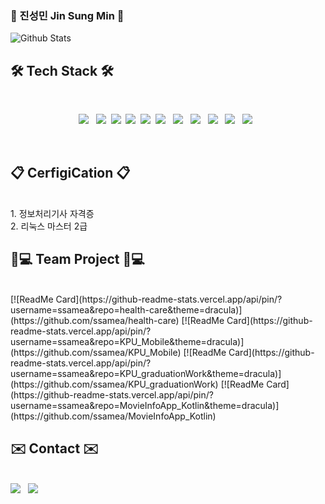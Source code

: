 ### 👋 진성민 Jin Sung Min 👋
![Github Stats](https://github-readme-stats.vercel.app/api?username=ssamea&show_icons=true&theme=dracula)

## 🛠 Tech Stack 🛠
</br>
<p align="center">
<img src="https://img.shields.io/badge/Android-3DDC84?style=flat-square&logo=Android&logoColor=white"/></a> &nbsp 
<img src="https://img.shields.io/badge/Java-007396?style=flat-square&logo=Java&logoColor=white"/></a>&nbsp
<img src="https://img.shields.io/badge/Kotlin-0095D5?style=flat-square&logo=Kotlin&logoColor=white"/></a>&nbsp
<img src="https://img.shields.io/badge/Python-3766AB?style=flat-square&logo=Python&logoColor=white"/></a>&nbsp 
<img src="https://img.shields.io/badge/Firebase-FFCA28?style=flat-square&logo=Firebase&logoColor=white"/></a>&nbsp
<img src="https://img.shields.io/badge/MySQL-4479A1?style=flat-square&logo=MySQL&logoColor=white"/></a> &nbsp 
<img src="https://img.shields.io/badge/Amazon AWS-232F3E?style=flat-square&logo=Amazon%20AWS&logoColor=white"/></a> &nbsp
<img src="https://img.shields.io/badge/HTML5-E34F26?style=flat-square&logo=HTML5&logoColor=white"/></a> &nbsp
<img src="https://img.shields.io/badge/CSS3-1572B6?style=flat-square&logo=CSS3&logoColor=white"/></a> &nbsp
<img src="https://img.shields.io/badge/JavaScript-F7DF1E?style=flat-square&logo=JavaScript&logoColor=white"/></a> &nbsp
<img src="https://img.shields.io/badge/Node.js-339933?style=flat-square&logo=Node.js&logoColor=white"/></a> &nbsp
</p>

</br>

## :clipboard: CerfigiCation  :clipboard:
<!--<h3 align="center"> :clipboard: CerfigiCation  :clipboard: </b></h3> -->
</br>
<!-- <p align="center"> -->
1. 정보처리기사 자격증 </br>
2. 리눅스 마스터 2급
<!-- </p> -->

</br>

## 👨💻 Team Project 👨💻
<!-- <h3 align="center"><b>👨💻 Team Project 👨💻</b></h3>-->
</br>
<!-- <p align="center"> -->
[![ReadMe Card](https://github-readme-stats.vercel.app/api/pin/?username=ssamea&repo=health-care&theme=dracula)](https://github.com/ssamea/health-care)
[![ReadMe Card](https://github-readme-stats.vercel.app/api/pin/?username=ssamea&repo=KPU_Mobile&theme=dracula)](https://github.com/ssamea/KPU_Mobile)
[![ReadMe Card](https://github-readme-stats.vercel.app/api/pin/?username=ssamea&repo=KPU_graduationWork&theme=dracula)](https://github.com/ssamea/KPU_graduationWork)
[![ReadMe Card](https://github-readme-stats.vercel.app/api/pin/?username=ssamea&repo=MovieInfoApp_Kotlin&theme=dracula)](https://github.com/ssamea/MovieInfoApp_Kotlin)
<!-- </p>-->
</br>

## :envelope: Contact :envelope:
<!--<h3 align="center"> :envelope: Contact :envelope: </b></h3> -->

</br>
<!-- <p align="center"> -->
<A href="mailto:wlstjdals3@gmail.com"><img src="https://img.shields.io/badge/Gmail-EA4335?style=flat-square&logo=Gmail&logoColor=white"/></a> &nbsp 
<a href="https://ssameaho94.tistory.com/"/><img src="https://img.shields.io/badge/Tistory-EA4335?style=flat-square&logo=FF4785&logoColor=white"/></a> &nbsp 
<!-- </p>-->
 
